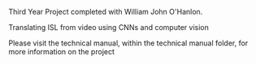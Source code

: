 Third Year Project completed with William John O'Hanlon. 

Translating ISL from video using CNNs and computer vision

Please visit the technical manual, within the technical manual folder, for more information on the project
